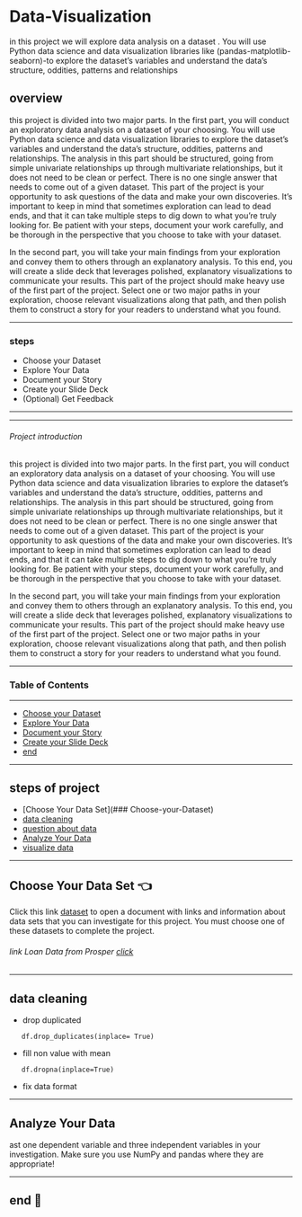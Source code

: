 # Data-Visualization
in this project we  will  explore data analysis on a dataset . You will use Python data science and data visualization libraries like (pandas-matplotlib-seaborn)-to explore the dataset’s variables and understand the data’s structure, oddities, patterns and relationships

## overview

this project is divided into two major parts. In the first part, you will conduct an exploratory data analysis on a dataset of your choosing. You will use Python data science and data visualization libraries to explore the dataset’s variables and understand the data’s structure, oddities, patterns and relationships. The analysis in this part should be structured, going from simple univariate relationships up through multivariate relationships, but it does not need to be clean or perfect. There is no one single answer that needs to come out of a given dataset. This part of the project is your opportunity to ask questions of the data and make your own discoveries. It’s important to keep in mind that sometimes exploration can lead to dead ends, and that it can take multiple steps to dig down to what you’re truly looking for. Be patient with your steps, document your work carefully, and be thorough in the perspective that you choose to take with your dataset.

In the second part, you will take your main findings from your exploration and convey them to others through an explanatory analysis. To this end, you will create a slide deck that leverages polished, explanatory visualizations to communicate your results. This part of the project should make heavy use of the first part of the project. Select one or two major paths in your exploration, choose relevant visualizations along that path, and then polish them to construct a story for your readers to understand what you found.

---

### steps

* Choose your Dataset
* Explore Your Data
* Document your Story
* Create your Slide Deck
* (Optional) Get Feedback
---


---
###### Project introduction

this project is divided into two major parts. In the first part, you will conduct an exploratory data analysis on a dataset of your choosing. You will use Python data science and data visualization libraries to explore the dataset’s variables and understand the data’s structure, oddities, patterns and relationships. The analysis in this part should be structured, going from simple univariate relationships up through multivariate relationships, but it does not need to be clean or perfect. There is no one single answer that needs to come out of a given dataset. This part of the project is your opportunity to ask questions of the data and make your own discoveries. It’s important to keep in mind that sometimes exploration can lead to dead ends, and that it can take multiple steps to dig down to what you’re truly looking for. Be patient with your steps, document your work carefully, and be thorough in the perspective that you choose to take with your dataset.

In the second part, you will take your main findings from your exploration and convey them to others through an explanatory analysis. To this end, you will create a slide deck that leverages polished, explanatory visualizations to communicate your results. This part of the project should make heavy use of the first part of the project. Select one or two major paths in your exploration, choose relevant visualizations along that path, and then polish them to construct a story for your readers to understand what you found.

---

### Table of Contents
---

- [Choose your Dataset](#Choose-your-Dataset)
- [Explore Your Data](#Explore-Your-Data)
- [Document your Story](#Document-your-Story)
- [Create your Slide Deck](#Create-your-Slide-Deck)
- [end](#end)

---

## steps of project

- [Choose Your Data Set](### Choose-your-Dataset)
- [data cleaning](#data-cleaning)
- [question about data](#question-about-data)
- [Analyze Your Data](#Analyze-Your-Data)
- [visualize data](#visualize-data)


---

## Choose Your Data Set :point_left:

Click this link [dataset](https://s3.amazonaws.com/udacity-hosted-downloads/ud651/prosperLoanData.csv) to open a document with links and information about data sets that you can investigate for this project. You must choose one of these datasets to complete the project.

###### link Loan Data from Prosper [click](https://s3.amazonaws.com/udacity-hosted-downloads/ud651/prosperLoanData.csv) 

---

## data cleaning

- drop duplicated
```
   df.drop_duplicates(inplace= True)
```
- fill non value with mean

```
   df.dropna(inplace=True)

```

- fix data format


---

## Analyze Your Data

ast one dependent variable and three independent variables in your investigation. Make sure you use NumPy and pandas where they are appropriate!

---


## end :raising_hand:

